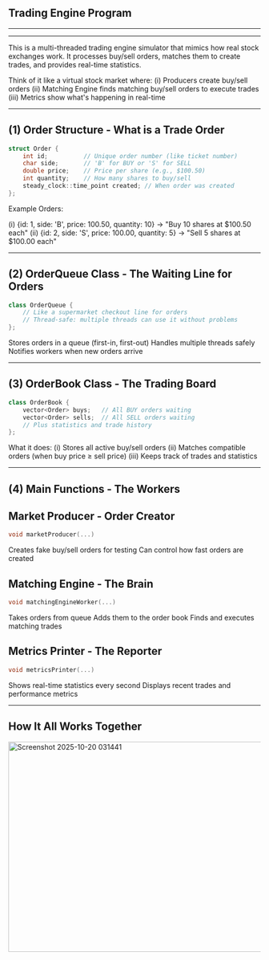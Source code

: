 ## Trading Engine Program 
---------------------------------------------------------------------------------------
--------------------------------------------------------------------------------------

This is a multi-threaded trading engine simulator that mimics how real stock exchanges work. It processes buy/sell orders, matches them to create trades, and provides real-time statistics.

Think of it like a virtual stock market where:
(i)   Producers create buy/sell orders
(ii)  Matching Engine finds matching buy/sell orders to execute trades
(iii) Metrics show what's happening in real-time

-------------------------------------------------------------------------------------

## (1) Order Structure - What is a Trade Order

```cpp
struct Order {
    int id;          // Unique order number (like ticket number)
    char side;       // 'B' for BUY or 'S' for SELL
    double price;    // Price per share (e.g., $100.50)
    int quantity;    // How many shares to buy/sell
    steady_clock::time_point created; // When order was created
};
```

Example Orders:

(i)  {id: 1, side: 'B', price: 100.50, quantity: 10} → "Buy 10 shares at $100.50 each"
(ii) {id: 2, side: 'S', price: 100.00, quantity: 5} → "Sell 5 shares at $100.00 each"

---------------------------------------------------------------------------------------
## (2) OrderQueue Class - The Waiting Line for Orders

```cpp
class OrderQueue {
    // Like a supermarket checkout line for orders
    // Thread-safe: multiple threads can use it without problems
};
```
Stores orders in a queue (first-in, first-out)
Handles multiple threads safely
Notifies workers when new orders arrive

--------------------------------------------------------------------------------------
## (3) OrderBook Class - The Trading Board
```cpp
class OrderBook {
    vector<Order> buys;   // All BUY orders waiting
    vector<Order> sells;  // All SELL orders waiting
    // Plus statistics and trade history
};
```

What it does:
(i)   Stores all active buy/sell orders
(ii)  Matches compatible orders (when buy price ≥ sell price)
(iii) Keeps track of trades and statistics

---------------------------------------------------------------------------------------
## (4) Main Functions - The Workers
## Market Producer - Order Creator

```cpp
void marketProducer(...)
```
Creates fake buy/sell orders for testing
Can control how fast orders are created

## Matching Engine - The Brain
```cpp
void matchingEngineWorker(...)
```
Takes orders from queue
Adds them to the order book
Finds and executes matching trades

## Metrics Printer - The Reporter
```cpp
void metricsPrinter(...)
```
Shows real-time statistics every second
Displays recent trades and performance metrics

---------------------------------------------------------------------------------------

## How It All Works Together

<img width="780" height="419" alt="Screenshot 2025-10-20 031441" src="https://github.com/user-attachments/assets/b9ecad53-ea16-421f-a01d-635e41d38269" />

